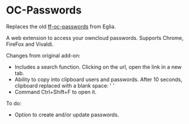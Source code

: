 # OC-Passwords
Replaces the old [ff-oc-passwords](https://github.com/eglia/ff-oc-passwords) from Eglia.

A web extension to access your owncloud passwords. Supports Chrome, FireFox and Vivaldi.

Changes from original add-on:
* Includes a search function. Clicking on the url, open the link in a new tab.
* Ability to copy into clipboard users and passwords. After 10 seconds, clipboard replaced with a blank space: ' '
* Command Ctrl+Shift+F to open it.

To do:
* Option to create and/or update passwords.



